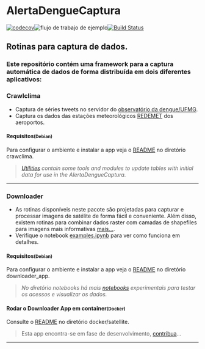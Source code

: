 # AlertaDengueCaptura
[![codecov](https://codecov.io/gh/AlertaDengue/AlertaDengueCaptura/branch/master/graph/badge.svg?token=MF2CCDUX6A)](https://codecov.io/gh/AlertaDengue/AlertaDengueCaptura)![flujo de trabajo de ejemplo](https://github.com/AlertaDengue/AlertaDengueCaptura/actions/workflows/main.yaml/badge.svg)[![Build Status](https://img.shields.io/appveyor/ci/thiagoloureiro/netcore-jwt-integrator-extension/master.svg)](https://ci.appveyor.com/project/thiagoloureiro/netcore-jwt-integrator-extension)

## Rotinas para captura de dados.

### Este repositório contém uma framework para a captura automática de dados de forma distribuída  em dois diferentes aplicativos:

### Crawlclima

- Captura de séries tweets no servidor do [observatório da dengue/UFMG](https://observatorio.inweb.org.br/).
- Captura os dados das estações meteorológicos [REDEMET](https://www.redemet.aer.mil.br/) dos aeroportos.

#### Requisitos<small>(Debian)</small>

Para configurar o ambiente e instalar a app veja o [README](https://github.com/AlertaDengue/AlertaDengueCaptura/tree/main/crawlclima/README.md) no diretório crawclima.
> *[Utilities](https://github.com/AlertaDengue/AlertaDengueCaptura/blob/main/utilities/README.md) contain some tools and modules to update tables with initial data for use in the AlertaDengueCaptura.*
---
### Downloader
- As rotinas disponíveis neste pacote são projetadas para capturar e processar imagens de satélite de forma fácil e conveniente. Além disso, existem rotinas para combinar dados raster com camadas de shapefiles para imagens mais informativas [mais...](https://github.com/AlertaDengue/AlertaDengueCaptura/blob/master/downloader_app/README.md).
- Verifique o notebook [examples.ipynb](https://github.com/felipebottega/AlertaDengueCaptura/blob/master/downloader_app/examples.ipynb) para ver como funciona em detalhes.

#### Requisitos<small>(Debian)</small>

Para configurar o ambiente e instalar a app veja o [README](https://github.com/AlertaDengue/AlertaDengueCaptura/blob/master/downloader_app/README.md) no diretório downloader_app.


> *No diretório notebooks há mais [notebooks](https://github.com/AlertaDengue/AlertaDengueCaptura/tree/main/notebooks) experimentais para testar os acessos e visualizar os dados.*
#### Rodar o Downloader App em container<small>(Docker)</small>

Consulte o [README](https://github.com/AlertaDengue/AlertaDengueCaptura/blob/master/docker/satellite/README.md) no diretório docker/satellite.

> Esta app encontra-se em fase de desenvolvimento, [contribua](https://github.com/AlertaDengue/AlertaDengueCaptura/tree/main/downloader_app)...
---
